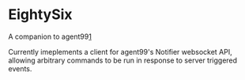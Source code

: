 EightySix
=========

A companion to agent99[1]

Currently imeplements a client for agent99's Notifier websocket API, allowing
arbitrary commands to be run in response to server triggered events.

[1]:https://github.com/99designs/agent99

